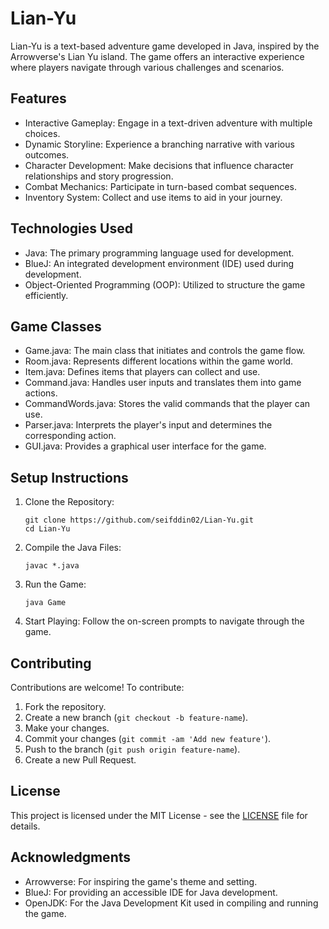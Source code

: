 # Lian-Yu

Lian-Yu is a text-based adventure game developed in Java, inspired by the Arrowverse's Lian Yu island. The game offers an interactive experience where players navigate through various challenges and scenarios.

## Features

- Interactive Gameplay: Engage in a text-driven adventure with multiple choices.
- Dynamic Storyline: Experience a branching narrative with various outcomes.
- Character Development: Make decisions that influence character relationships and story progression.
- Combat Mechanics: Participate in turn-based combat sequences.
- Inventory System: Collect and use items to aid in your journey.

## Technologies Used

- Java: The primary programming language used for development.
- BlueJ: An integrated development environment (IDE) used during development.
- Object-Oriented Programming (OOP): Utilized to structure the game efficiently.

## Game Classes

- Game.java: The main class that initiates and controls the game flow.
- Room.java: Represents different locations within the game world.
- Item.java: Defines items that players can collect and use.
- Command.java: Handles user inputs and translates them into game actions.
- CommandWords.java: Stores the valid commands that the player can use.
- Parser.java: Interprets the player's input and determines the corresponding action.
- GUI.java: Provides a graphical user interface for the game.

## Setup Instructions

1. Clone the Repository:

   ```
   git clone https://github.com/seifddin02/Lian-Yu.git
   cd Lian-Yu
   ```

2. Compile the Java Files:

   ```
   javac *.java
   ```

3. Run the Game:

   ```
   java Game
   ```

4. Start Playing: Follow the on-screen prompts to navigate through the game.

## Contributing

Contributions are welcome! To contribute:

1. Fork the repository.
2. Create a new branch (`git checkout -b feature-name`).
3. Make your changes.
4. Commit your changes (`git commit -am 'Add new feature'`).
5. Push to the branch (`git push origin feature-name`).
6. Create a new Pull Request.

## License

This project is licensed under the MIT License - see the [LICENSE](LICENSE) file for details.

## Acknowledgments

- Arrowverse: For inspiring the game's theme and setting.
- BlueJ: For providing an accessible IDE for Java development.
- OpenJDK: For the Java Development Kit used in compiling and running the game.
